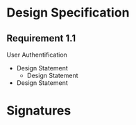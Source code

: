 # Design Specification

## Requirement 1.1
User Authentification

* Design Statement
  * Design Statement
* Design Statement

# Signatures
